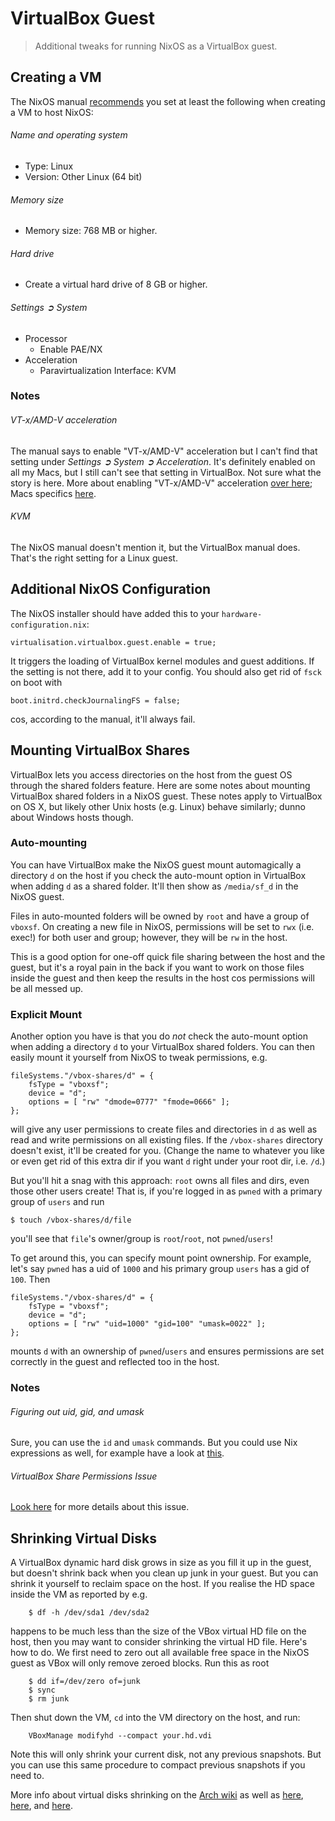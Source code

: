 VirtualBox Guest
================
> Additional tweaks for running NixOS as a VirtualBox guest.


Creating a VM
-------------
The NixOS manual [recommends][nixos-vbox] you set at least the following
when creating a VM to host NixOS:

###### Name and operating system
* Type: Linux
* Version: Other Linux (64 bit)

###### Memory size
* Memory size: 768 MB or higher.

###### Hard drive
* Create a virtual hard drive of 8 GB or higher.

###### Settings ➲ System
* Processor
  + Enable PAE/NX
* Acceleration
  + Paravirtualization Interface: KVM

### Notes
###### VT-x/AMD-V acceleration
The manual says to enable "VT-x/AMD-V" acceleration but I can't find that
setting under *Settings ➲ System ➲ Acceleration*. It's definitely enabled
on all my Macs, but I still can't see that setting in VirtualBox. Not sure
what the story is here. More about enabling "VT-x/AMD-V" acceleration [over
here][enable-virt]; Macs specifics [here][enable-virt-macbook].

###### KVM
The NixOS manual doesn't mention it, but the VirtualBox manual does.
That's the right setting for a Linux guest.


Additional NixOS Configuration
------------------------------
The NixOS installer should have added this to your `hardware-configuration.nix`:

    virtualisation.virtualbox.guest.enable = true;

It triggers the loading of VirtualBox kernel modules and guest additions.
If the setting is not there, add it to your config. You should also get
rid of `fsck` on boot with

    boot.initrd.checkJournalingFS = false;

cos, according to the manual, it'll always fail.


Mounting VirtualBox Shares
--------------------------
VirtualBox lets you access directories on the host from the guest OS through
the shared folders feature. Here are some notes about mounting VirtualBox
shared folders in a NixOS guest. These notes apply to VirtualBox on OS X,
but likely other Unix hosts (e.g. Linux) behave similarly; dunno about
Windows hosts though.

### Auto-mounting
You can have VirtualBox make the NixOS guest mount automagically a directory
`d` on the host if you check the auto-mount option in VirtualBox when adding
`d` as a shared folder. It'll then show as `/media/sf_d` in the NixOS guest.

Files in auto-mounted folders will be owned by `root` and have a group of
`vboxsf`. On creating a new file in NixOS, permissions will be set to `rwx`
(i.e. exec!) for both user and group; however, they will be `rw` in the host.

This is a good option for one-off quick file sharing between the host and
the guest, but it's a royal pain in the back if you want to work on those
files inside the guest and then keep the results in the host cos permissions
will be all messed up.

### Explicit Mount
Another option you have is that you do *not* check the auto-mount option
when adding a directory `d` to your VirtualBox shared folders. You can
then easily mount it yourself from NixOS to tweak permissions, e.g.

    fileSystems."/vbox-shares/d" = {
        fsType = "vboxsf";
        device = "d";
        options = [ "rw" "dmode=0777" "fmode=0666" ];
    };

will give any user permissions to create files and directories in `d`
as well as read and write permissions on all existing files. If the
`/vbox-shares` directory doesn't exist, it'll be created for you.
(Change the name to whatever you like or even get rid of this extra dir
if you want `d` right under your root dir, i.e. `/d`.)

But you'll hit a snag with this approach: `root` owns all files and dirs,
even those other users create! That is, if you're logged in as `pwned`
with a primary group of `users` and run

    $ touch /vbox-shares/d/file

you'll see that `file`'s owner/group is `root`/`root`, not `pwned`/`users`!

To get around this, you can specify mount point ownership. For example,
let's say `pwned` has a uid of `1000` and his primary group `users` has
a gid of `100`. Then

    fileSystems."/vbox-shares/d" = {
        fsType = "vboxsf";
        device = "d";
        options = [ "rw" "uid=1000" "gid=100" "umask=0022" ];
    };

mounts `d` with an ownership of `pwned`/`users` and ensures permissions
are set correctly in the guest and reflected too in the host.

### Notes
###### Figuring out uid, gid, and umask
Sure, you can use the `id` and `umask` commands. But you could use Nix
expressions as well, for example have a look at [this][vbox-shares].

###### VirtualBox Share Permissions Issue
[Look here][perms-issue] for more details about this issue.


Shrinking Virtual Disks
-----------------------
A VirtualBox dynamic hard disk grows in size as you fill it up in the
guest, but doesn't shrink back when you clean up junk in your guest.
But you can shrink it yourself to reclaim space on the host. If you
realise the HD space inside the VM as reported by e.g.

        $ df -h /dev/sda1 /dev/sda2

happens to be much less than the size of the VBox virtual HD file on
the host, then you may want to consider shrinking the virtual HD file.
Here's how to do. We first need to zero out all available free space
in the NixOS guest as VBox will only remove zeroed blocks. Run this
as root

        $ dd if=/dev/zero of=junk
        $ sync
        $ rm junk

Then shut down the VM, `cd` into the VM directory on the host, and run:

        VBoxManage modifyhd --compact your.hd.vdi

Note this will only shrink your current disk, not any previous snapshots.
But you can use this same procedure to compact previous snapshots if you
need to.

More info about virtual disks shrinking on the [Arch wiki][arch-vbox-compact]
as well as [here][shrink-vbox], [here][compact-vdi], and [here][mk-ext4-sparse].




[arch-vbox-compact]: https://wiki.archlinux.org/index.php/VirtualBox#Compact_virtual_disks
    "VirtualBox - Compact virtual disks"
[compact-vdi]: http://superuser.com/questions/529149/how-to-compact-virtualboxs-vdi-file-size
               "How to compact VirtualBox's VDI file size?"
[enable-virt]: http://www.howtogeek.com/213795/how-to-enable-intel-vt-x-in-your-computers-bios-or-uefi-firmware/
    "How to Enable Intel VT-x in Your Computer’s BIOS or UEFI Firmware"
[enable-virt-macbook]: http://stackoverflow.com/questions/13580491/how-to-enable-support-of-cpu-virtualization-on-macbook-pro
    "How to enable support of CPU virtualization on Macbook Pro?"
[mk-ext4-sparse]: http://unix.stackexchange.com/questions/11100/how-to-make-ext4-filesystem-sparse/11248#11248
                  "How to make ext4 filesystem sparse?"
[nixos-vbox]: https://nixos.org/nixos/manual/index.html#sec-instaling-virtualbox-guest
    "Installing in a Virtualbox guest"
[perms-issue]: http://askubuntu.com/questions/123025/what-is-the-correct-way-to-share-directories-in-mac-and-ubuntu-with-correct-perm
    "What is the correct way to share directories in Mac and Ubuntu with correct permissions?"
[shrink-vbox]: http://dantwining.co.uk/2011/07/18/how-to-shrink-a-dynamically-expanding-guest-virtualbox-image/
               "How to shrink a dynamically-expanding guest virtualbox image"
[vbox-shares]: ../../config/nixos/vbox-shares.nix
    "vbox-shares.nix"
